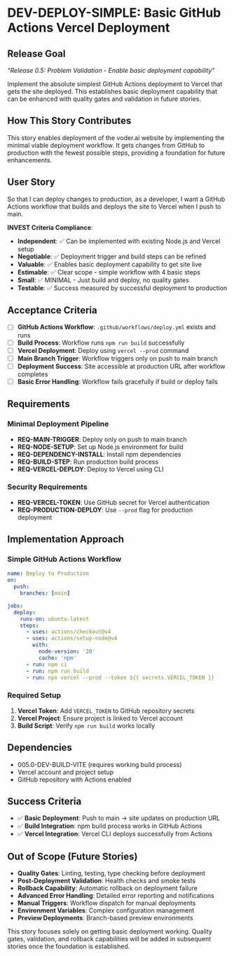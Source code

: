 # DEV-DEPLOY-SIMPLE: Basic GitHub Actions Vercel Deployment

## Release Goal

_"Release 0.5: Problem Validation - Enable basic deployment capability"_

Implement the absolute simplest GitHub Actions deployment to Vercel that gets the site deployed. This establishes basic deployment capability that can be enhanced with quality gates and validation in future stories.

## How This Story Contributes

This story enables deployment of the voder.ai website by implementing the minimal viable deployment workflow. It gets changes from GitHub to production with the fewest possible steps, providing a foundation for future enhancements.

## User Story

So that I can deploy changes to production, as a developer, I want a GitHub Actions workflow that builds and deploys the site to Vercel when I push to main.

**INVEST Criteria Compliance**:

- **Independent**: ✅ Can be implemented with existing Node.js and Vercel setup
- **Negotiable**: ✅ Deployment trigger and build steps can be refined
- **Valuable**: ✅ Enables basic deployment capability to get site live
- **Estimable**: ✅ Clear scope - simple workflow with 4 basic steps
- **Small**: ✅ MINIMAL - Just build and deploy, no quality gates
- **Testable**: ✅ Success measured by successful deployment to production

## Acceptance Criteria

- [ ] **GitHub Actions Workflow**: `.github/workflows/deploy.yml` exists and runs
- [ ] **Build Process**: Workflow runs `npm run build` successfully  
- [ ] **Vercel Deployment**: Deploy using `vercel --prod` command
- [ ] **Main Branch Trigger**: Workflow triggers only on push to main branch
- [ ] **Deployment Success**: Site accessible at production URL after workflow completes
- [ ] **Basic Error Handling**: Workflow fails gracefully if build or deploy fails

## Requirements

### Minimal Deployment Pipeline

- **REQ-MAIN-TRIGGER**: Deploy only on push to main branch
- **REQ-NODE-SETUP**: Set up Node.js environment for build
- **REQ-DEPENDENCY-INSTALL**: Install npm dependencies
- **REQ-BUILD-STEP**: Run production build process
- **REQ-VERCEL-DEPLOY**: Deploy to Vercel using CLI

### Security Requirements

- **REQ-VERCEL-TOKEN**: Use GitHub secret for Vercel authentication
- **REQ-PRODUCTION-DEPLOY**: Use `--prod` flag for production deployment

## Implementation Approach

### Simple GitHub Actions Workflow

```yaml
name: Deploy to Production
on:
  push:
    branches: [main]

jobs:
  deploy:
    runs-on: ubuntu-latest
    steps:
      - uses: actions/checkout@v4
      - uses: actions/setup-node@v4
        with:
          node-version: '20'
          cache: 'npm'
      - run: npm ci
      - run: npm run build
      - run: npx vercel --prod --token ${{ secrets.VERCEL_TOKEN }}
```

### Required Setup

1. **Vercel Token**: Add `VERCEL_TOKEN` to GitHub repository secrets
2. **Vercel Project**: Ensure project is linked to Vercel account
3. **Build Script**: Verify `npm run build` works locally

## Dependencies

- 005.0-DEV-BUILD-VITE (requires working build process)
- Vercel account and project setup
- GitHub repository with Actions enabled

## Success Criteria

- ✅ **Basic Deployment**: Push to main → site updates on production URL
- ✅ **Build Integration**: npm build process works in GitHub Actions
- ✅ **Vercel Integration**: Vercel CLI deploys successfully from Actions

## Out of Scope (Future Stories)

- **Quality Gates**: Linting, testing, type checking before deployment
- **Post-Deployment Validation**: Health checks and smoke tests  
- **Rollback Capability**: Automatic rollback on deployment failure
- **Advanced Error Handling**: Detailed error reporting and notifications
- **Manual Triggers**: Workflow dispatch for manual deployments
- **Environment Variables**: Complex configuration management
- **Preview Deployments**: Branch-based preview environments

This story focuses solely on getting basic deployment working. Quality gates, validation, and rollback capabilities will be added in subsequent stories once the foundation is established.